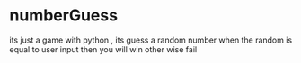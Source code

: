 # numberGuess
its just a game with python , its guess a random number when the random is equal to user input then you will win other wise  fail
